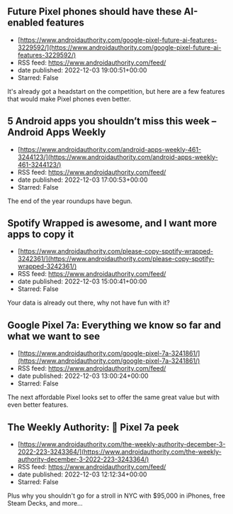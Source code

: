 ## Future Pixel phones should have these AI-enabled features
 - [https://www.androidauthority.com/google-pixel-future-ai-features-3229592/](https://www.androidauthority.com/google-pixel-future-ai-features-3229592/)
 - RSS feed: https://www.androidauthority.com/feed/
 - date published: 2022-12-03 19:00:51+00:00
 - Starred: False

It's already got a headstart on the competition, but here are a few features that would make Pixel phones even better.

## 5 Android apps you shouldn’t miss this week – Android Apps Weekly
 - [https://www.androidauthority.com/android-apps-weekly-461-3244123/](https://www.androidauthority.com/android-apps-weekly-461-3244123/)
 - RSS feed: https://www.androidauthority.com/feed/
 - date published: 2022-12-03 17:00:53+00:00
 - Starred: False

The end of the year roundups have begun.

## Spotify Wrapped is awesome, and I want more apps to copy it
 - [https://www.androidauthority.com/please-copy-spotify-wrapped-3242361/](https://www.androidauthority.com/please-copy-spotify-wrapped-3242361/)
 - RSS feed: https://www.androidauthority.com/feed/
 - date published: 2022-12-03 15:00:41+00:00
 - Starred: False

Your data is already out there, why not have fun with it?

## Google Pixel 7a: Everything we know so far and what we want to see
 - [https://www.androidauthority.com/google-pixel-7a-3241861/](https://www.androidauthority.com/google-pixel-7a-3241861/)
 - RSS feed: https://www.androidauthority.com/feed/
 - date published: 2022-12-03 13:00:24+00:00
 - Starred: False

The next affordable Pixel looks set to offer the same great value but with even better features.

## The Weekly Authority: 👀 Pixel 7a peek
 - [https://www.androidauthority.com/the-weekly-authority-december-3-2022-223-3243364/](https://www.androidauthority.com/the-weekly-authority-december-3-2022-223-3243364/)
 - RSS feed: https://www.androidauthority.com/feed/
 - date published: 2022-12-03 12:12:34+00:00
 - Starred: False

Plus why you shouldn't go for a stroll in NYC with $95,000 in iPhones, free Steam Decks, and more...
